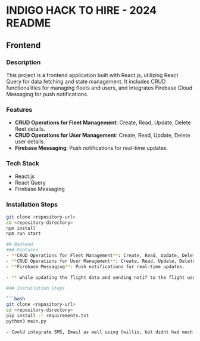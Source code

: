 # INDIGO HACK TO HIRE - 2024 README

## Frontend

### Description
This project is a frontend application built with React.js, utilizing React Query for data fetching and state management. It includes CRUD functionalities for managing fleets and users, and integrates Firebase Cloud Messaging for push notifications.

### Features
- **CRUD Operations for Fleet Management**: Create, Read, Update, Delete fleet details.
- **CRUD Operations for User Management**: Create, Read, Update, Delete user details.
- **Firebase Messaging**: Push notifications for real-time updates.

### Tech Stack
- React.js
- React Query
- Firebase Messaging

### Installation Steps

   ```bash
   git clone <repository-url>
   cd <repository-directory>
   npm install
   npm run start

## Backend
### Features
- **CRUD Operations for Fleet Management**: Create, Read, Update, Delete fleet details.
- **CRUD Operations for User Management**: Create, Read, Update, Delete user details.
- **Firebase Messaging**: Push notifications for real-time updates.

- ** while updating the flight data and sending notif to the flight users 

### Installation Steps

   ```bash
   git clone <repository-url>
   cd <repository-directory>
   pip install -r requirements.txt
   python3 main.py

- Could integrate SMS, Email as well using twillio, but didnt had much time.
